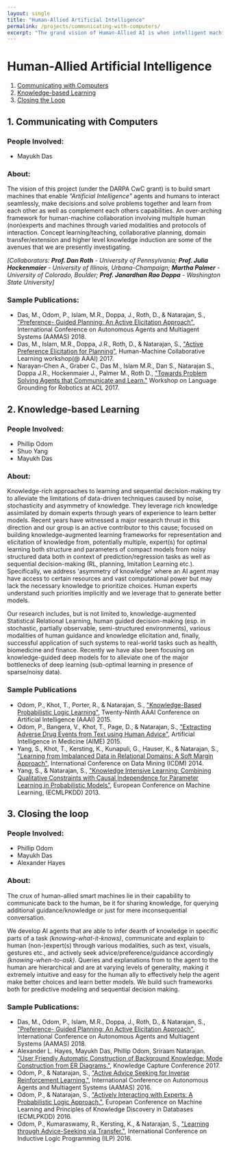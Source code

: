 ```yaml
---
layout: single
title: "Human-Allied Artificial Intelligence"
permalink: /projects/communicating-with-computers/
excerpt: "The grand vision of Human-Allied AI is when intelligent machines and humans will interact, make decisions and solve problems together and learn from as well as complement each others capabilities."
---
```


# Human-Allied Artificial Intelligence
1. [Communicating with Computers](#cwc)
2. [Knowledge-based Learning](#kbl)
3. [Closing the Loop](#cl)


<a name ="cwc"></a>
## 1. Communicating with Computers
### People Involved:
* Mayukh Das

### About:
The vision of this project (under the DARPA CwC grant) is to build smart machines that enable *"Artificial Intelligence"* agents and humans to interact seamlessly, make decisions and solve problems together and learn from each other as well as complement each others capabilities. An over-arching framework for human-machine collaboration involving multiple human (non)experts and machines through varied modalities and protocols of interaction. Concept learning/teaching, collaborative planning, domain transfer/extension and higher level knowledge induction are some of the avenues that we are presently investigating.

*[Collaborators: **Prof. Dan Roth** - University of Pennsylvania; **Prof. Julia Hockenmaier** - University of Illinois, Urbana-Champaign; **Martha Palmer** - University of Colorado, Boulder; **Prof. Janardhan Rao Doppa** - Washington State University]*

### Sample Publications:
* Das, M., Odom, P., Islam, M.R., Doppa, J., Roth, D., & Natarajan, S., ["Preference- Guided Planning: An Active Elicitation Approach"](https://dl.acm.org/citation.cfm?id=3238024), International Conference on Autonomous Agents and Multiagent Systems (AAMAS) 2018.
* Das, M., Islam, M.R., Doppa, J.R., Roth, D., & Natarajan, S., ["Active Preference Elicitation for Planning"](http://blogs.parc.com/aaai-17/files/2017/01/15198-65466-3-SM.pdf), Human-Machine Collaborative Learning workshop(@ AAAI) 2017.
* Narayan-Chen A., Graber C., Das M., Islam M.R., Dan S., Natarajan S., Doppa J.R., Hockenmaier J., Palmer M., Roth D., ["Towards Problem Solving Agents that Communicate and Learn."](http://www.aclweb.org/anthology/W17-2812) Workshop on Language Grounding for Robotics at ACL 2017.



<a name ="kbl"></a>
## 2. Knowledge-based Learning
### People Involved:
* Phillip Odom
* Shuo Yang
* Mayukh Das


### About:
Knowledge-rich approaches to  learning  and sequential decision-making try to alleviate the limitations of data-driven techniques caused by noise, stochasticity and asymmetry of knowledge. They leverage rich knowledge assimilated by domain experts through years of experience to learn better models. Recent years have witnessed a major research thrust in this direction and our group is an active contributor to this cause; focused on building knowledge-augmented learning frameworks for representation and elicitation of knowledge from, potentially multiple, expert(s) for optimal learning both structure and parameters of compact models from noisy structured data both in context of prediction/regression tasks as well as sequential decision-making (RL, planning, Imitation Learning etc.). Specifically, we address 'asymmetry of knowledge' where an AI agent may have access to certain resources and vast computational power but may lack the necessary knowledge to prioritize choices. Human experts understand such priorities implicitly and we leverage that to generate better models.

Our research includes, but is not limited to, knowledge-augmented Statistical Relational Learning, human guided decision-making (esp. in stochastic, partially observable, semi-structured environments), various modalities of human guidance and knowledge elicitation and, finally, successful application of such systems to real-world tasks such as health, biomedicine and finance. Recently we have also been focusing on knowledge-guided deep models for to alleviate one of the major bottlenecks of deep learning (sub-optimal learning in presence of sparse/noisy data). 

### Sample Publications
* Odom, P., Khot, T., Porter, R., & Natarajan, S., ["Knowledge-Based Probabilistic Logic Learning"](/assets/pdfs/KBPLM.pdf), Twenty-Ninth AAAI Conference on Artificial Intelligence (AAAI) 2015.
* Odom, P., Bangera, V., Khot, T., Page, D., & Natarajan, S., ["Extracting Adverse Drug Events from Text using Human Advice"](/assets/pdfs/ADEText2015.pdf), Artificial Intelligence in Medicine (AIME) 2015.
* Yang, S., Khot, T., Kersting, K., Kunapuli, G., Hauser, K., & Natarajan, S., ["Learning from Imbalanced Data in Relational Domains: A Soft Margin Approach"](/assets/pdfs/SoftMargin.pdf), International Conference on Data Mining (ICDM) 2014.
* Yang, S., & Natarajan, S., ["Knowledge Intensive Learning: Combining Qualitative Constraints with Causal Independence for Parameter Learning in Probabilistic Models"](/assets/pdfs/KIL_ECML13.pdf), European Conference on Machine Learning, (ECMLPKDD) 2013.



<a name ="cl"></a>
## 3. Closing the loop
### People Involved:
* Phillip Odom
* Mayukh Das
* Alexander Hayes

### About:
The crux of human-allied smart machines lie in their capability to communicate back to the human, be it for sharing knowledge, for querying additional guidance/knowledge or just for mere inconsequential conversation. 

We develop AI agents that are able to infer dearth of knowledge in specific parts of a task *(knowing-what-it-knows)*, communicate and explain to human (non-)expert(s) through various modalities, such as text, visuals, gestures etc., and actively seek advice/preference/guidance accordingly *(knowing-when-to-ask)*. Queries and explanations from to the agent to the human are hierarchical and are at varying levels of generality, making it extremely intuitive and easy for the human ally to effectively help the agent make better choices and learn better models. We build such frameworks both for predictive modeling and sequential decision making.

### Sample Publications:
* Das, M., Odom, P., Islam, M.R., Doppa, J., Roth, D., & Natarajan, S., ["Preference- Guided Planning: An Active Elicitation Approach"](https://dl.acm.org/citation.cfm?id=3238024), International Conference on Autonomous Agents and Multiagent Systems (AAMAS) 2018.
* Alexander L. Hayes, Mayukh Das, Phillip Odom, Sriraam Natarajan. ["User Friendly Automatic Construction of Background Knowledge: Mode Construction from ER Diagrams."](/assets/pdfs/KCAP17Mode.pdf), Knowledge Capture Conference 2017.
* Odom, P., & Natarajan, S., ["Active Advice Seeking for Inverse Reinforcement Learning."](/assets/pdfs/aasirl_AAMAS.pdf), International Conference on Autonomous Agents and Multiagent Systems (AAMAS) 2016.
* Odom, P., & Natarajan, S., ["Actively Interacting with Experts: A Probabilistic Logic Approach."](/assets/pdfs/activeadviceseeking.pdf), European Conference on Machine Learning and Principles of Knowledge Discovery in Databases (ECMLPKDD) 2016.
* Odom, P., Kumaraswamy, R., Kersting, K., & Natarajan, S., ["Learning through Advice-Seeking via Transfer."](/assets/pdfs/transferredAdvice_FinalPDF.pdf), International Conference on Inductive Logic Programming (ILP) 2016.












<!--
---
layout: single
title: "Communicating with Computers"
permalink: /projects/communicating-with-computers/
excerpt: "The grand vision of smart machines is when intelligent machines and humans will interact, make decisions and solve problems together and learn from as well as complement each others capabilities."
---
-->
<!--
## People Involved:

* Mayukh Das
* Shuo Yang
* Phillip Odom

The grand vision of smart machines is enabling AI agents and humans to interact seamlessly, make decisions and solve problems together and learn from as well as complement each others capabilities. We share such a vision and we build frameworks and techniques to leverage human knowledge in creating smarter sequential decision-making and predictive systems and protocols for such knowledge elicitation.

Our research includes, but is not limited to, knowledge-augmented Statistical Relational Learning, human guided and collaborative decision-making and planning (esp. in stochastic, partially observable, semi-structured environments), "active" human-AI interaction, various modalities of human guidance and, finally, successful application of such systems to real-world tasks such as Health, Biomedicine and Finance.

Concept learning, domain transfer/extension and higher level knowledge induction are some additional interesting research ventures (motivated by DARPA 'Communicating with Computers'). We aim for an over-arching framework for human-AI collaboration involving multiple human (non)experts and machines with varied modalities of interaction.

## References:

* Das, M., Odom, P., Islam, M.R., Doppa, J., Roth, D., & Natarajan, S., "Preference- Guided Planning: An Active Elicitation Approach", International Conference on Autonomous Agents and Multiagent Systems (AAMAS) 2018.
* Das, M., Islam, M.R., Doppa, J.R., Roth, D., & Natarajan, S., "Active Preference Elicitation for Planning", Human-Machine Collaborative Learning workshop(@ AAAI) 2017.
* Narayan-Chen A., Graber C., Das M., Islam M.R., Dan S., Natarajan S., Doppa J.R., Hockenmaier J., Palmer M., Roth D., "Towards Problem Solving Agents that Communicate and Learn." Workshop on Language Grounding for Robotics at ACL 2017.
* Alexander L. Hayes, Mayukh Das, Phillip Odom, Sriraam Natarajan. "User Friendly Automatic Construction of Background Knowledge: Mode Construction from ER Diagrams." Knowledge Capture Conference 2017.
* Odom, P., & Natarajan, S., "Active Advice Seeking for Inverse Reinforcement Learning", International Conference on Autonomous Agents and Multiagent Systems (AAMAS) 2016.
* Odom, P., & Natarajan, S., "Actively Interacting with Experts: A Probabilistic Logic Approach", European Conference on Machine Learning and Principles of Knowledge Discovery in Databases (ECMLPKDD) 2016.
* Odom, P., Kumaraswamy, R., Kersting, K., & Natarajan, S., "Learning through Advice-Seeking via Transfer", International Conference on Inductive Logic Programming (ILP) 2016.
* Odom, P., Khot, T., Porter, R., & Natarajan, S., "Knowledge-Based Probabilistic Logic Learning", Twenty-Ninth AAAI Conference on Artificial Intelligence (AAAI) 2015.
* Odom, P., Bangera, V., Khot, T., Page, D., & Natarajan, S., "Extracting Adverse Drug Events from Text using Human Advice", Artificial Intelligence in Medicine (AIME) 2015.
* Yang, S., Khot, T., Kersting, K., Kunapuli, G., Hauser, K., & Natarajan, S., "Learning from Imbalanced Data in Relational Domains: A Soft Margin Approach", International Conference on Data Mining (ICDM) 2014.
* Yang, S., & Natarajan, S., "Knowledge Intensive Learning: Combining Qualitative Constraints with Causal Independence for Parameter Learning in Probabilistic Models", European Conference on Machine Learning, (ECMLPKDD) 2013.
-->
